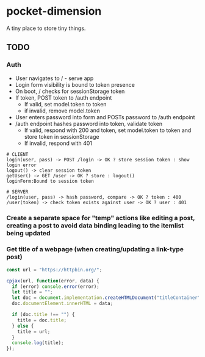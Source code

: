 # pocket-dimension

A tiny place to store tiny things.

## TODO

### Auth

 - User navigates to / - serve app
 - Login form visibility is bound to token presence
 - On boot, / checks for sessionStorage token
 - If token, POST token to /auth endpoint
   - If valid, set model.token to token
   - if invalid, remove model.token
 - User enters password into form and POSTs password to /auth endpoint
 - /auth endpoint hashes password into token, validate token
   - If valid, respond with 200 and token, set model.token to token and store token in sessionStorage
   - If invalid, respond with 401

```
# CLIENT
login(user, pass) -> POST /login -> OK ? store session token : show login error
logout() -> clear session token
getUser() -> GET /user -> OK ? store : logout()
loginForm:Bound to session token

# SERVER
/login(user, pass) -> hash password, compare -> OK ? token : 400
/user(token) -> check token exists against user -> OK ? user : 401
```

### Create a separate space for "temp" actions like editing a post, creating a post to avoid data binding leading to the itemlist being updated

### Get title of a webpage (when creating/updating a link-type post)

```js
const url = "https://httpbin.org/";

cpjax(url, function(error, data) {
  if (error) console.error(error);
  let title = "";
  let doc = document.implementation.createHTMLDocument("titleContainer");
  doc.documentElement.innerHTML = data;

  if (doc.title !== "") {
    title = doc.title;
  } else {
    title = url;
  }
  console.log(title);
});
```
